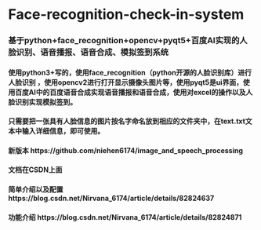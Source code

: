 # Face-recognition-check-in-system

<h3>基于python+face_recognition+opencv+pyqt5+百度AI实现的人脸识别、语音播报、语音合成、模拟签到系统


<h4>使用python3+写的，使用face_recognition（python开源的人脸识别库）进行人脸识别 ，使用opencv2进行打开显示摄像头图片等，使用pyqt5是ui界面，使用百度AI中的百度语音合成实现语音播报和语音合成，使用对excel的操作以及人脸识别实现模拟签到。

<h4>只需要把一张具有人脸信息的图片按名字命名放到相应的文件夹中，在text.txt文本中输入详细信息，即可使用。
<h4> 新版本 https://github.com/niehen6174/image_and_speech_processing
<h4>文档在CSDN上面 
<h4>简单介绍以及配置 https://blog.csdn.net/Nirvana_6174/article/details/82824637
<h4>功能介绍 https://blog.csdn.net/Nirvana_6174/article/details/82824871
